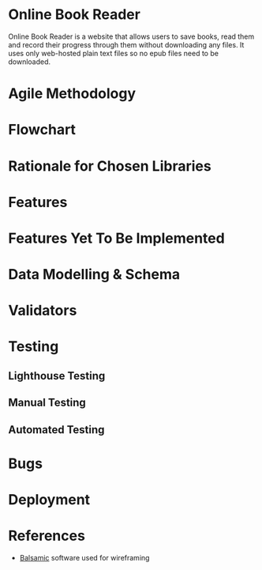 # Online Book Reader

Online Book Reader is a website that allows users to save books, read them and record their progress through 
them without downloading any files. It uses only web-hosted plain text files so no epub files need to be downloaded.

# Agile Methodology

# Flowchart

# Rationale for Chosen Libraries

# Features

# Features Yet To Be Implemented

# Data Modelling & Schema

# Validators

# Testing

## Lighthouse Testing

## Manual Testing

## Automated Testing

# Bugs

# Deployment

# References

 + <a href="https://balsamiq.com/wireframes/desktop/">Balsamic</a> software used for wireframing